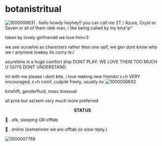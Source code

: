 # botanistritual
![1000006631](https://github.com/user-attachments/assets/7d0fc6e4-bc7b-4b1f-badc-f223cf508c3c)
 . hello howdy heyhey!! you can call me 2T / Azure, Cryst or Seven or all of them idek man, i like being called by my kins^p^

taken by lovely girlfriendd we love him<3

we see ourselve as charecters rather then one self, we gen dont know who we r anymore lowkey its corny ik:/

azuretime is a huge comfort ship DONT PLAY. WE LOVE THEM TOO MUCH U GUYS DONT UNDERSTAND. 

int with me please i dont bite, i love making new friends! c+h VERY encouraged, c+h comf, cudpile freely, usually nv ![1000006632](https://github.com/user-attachments/assets/a6aedf6f-e1d4-4b24-abb7-c2b02664c739)

kinshift, genderfluid, masc bisexual

all prns but xe/xem very much more preferred

<p align="center"
  
**STATUS**

🌙 . afk, sleeping OR offtab

🚫 . online (sometimes we are offtab so slow reply.)

![1000007768](https://github.com/user-attachments/assets/485eb9f3-15c5-40b1-b595-ed2582341dbf)



<p align="center"
